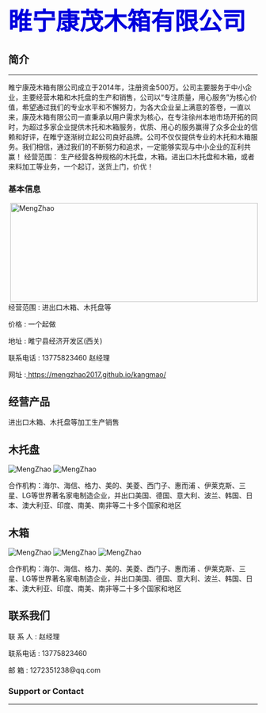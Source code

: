 <b><font color="#0000dd" size="7" >睢宁康茂木箱有限公司</font></b>
----------------------------------------------------------------------------------------------------------------------------------------------------------------------------------------------------


## 简介
----------------------------------------------------------------------------------------------------------------------------------------------------------------------------------------------------
睢宁康茂木箱有限公司成立于2014年，注册资金500万。公司主要服务于中小企业，主要经营木箱和木托盘的生产和销售，公司以“专注质量，用心服务”为核心价值，希望通过我们的专业水平和不懈努力，为各大企业呈上满意的答卷，一直以来，康茂木箱有限公司一直秉承以用户需求为核心，在专注徐州本地市场开拓的同时，为超过多家企业提供木托和木箱服务，优质、用心的服务赢得了众多企业的信赖和好评，在睢宁逐渐树立起公司良好品牌。公司不仅仅提供专业的木托和木箱服务。我们相信，通过我们的不断努力和追求，一定能够实现与中小企业的互利共赢！ 经营范围： 生产经营各种规格的木托盘，木箱。进出口木托盘和木箱，或者来料加工等业务，一个起订，送货上门，价优！



### 基本信息

<img src="https://MengZhao2017.github.io/kangmao/7.jpeg" width="500" height="200" align="right"  alt="MengZhao"/>
<p align="left">经营范围 : 进出口木箱、木托盘等</p>
<p align="left">价格 : 一个起做</p>
<p align="left">地址 : 睢宁县经济开发区(西关) </p>
<p align="left">联系电话 : 13775823460 赵经理 </p>
<p> 网址 :<a href=" https://mengzhao2017.github.io/kangmao/"> https://mengzhao2017.github.io/kangmao/</a></p>



## 经营产品

进出口木箱、木托盘等加工生产销售


## 木托盘

<img src="https://MengZhao2017.github.io/kangmao/5.jpeg"    alt="MengZhao"/>
<img src="https://MengZhao2017.github.io/kangmao/4.jpeg"   alt="MengZhao"/>

<p align="left">合作机构：海尔、海信、格力、美的、美菱、西门子、惠而浦 、伊莱克斯、三星、LG等世界著名家电制造企业，并出口美国、德国、意大利、波兰、韩国、日本、澳大利亚、印度、南美、南非等二十多个国家和地区 </p>

## 木箱

<img src="https://MengZhao2017.github.io/kangmao/6.jpeg"   alt="MengZhao"/>
<img src="https://MengZhao2017.github.io/kangmao/1.jpeg"  alt="MengZhao"/>
<img src="https://MengZhao2017.github.io/kangmao/3.jpeg"   alt="MengZhao"/>

<p align="left">合作机构：海尔、海信、格力、美的、美菱、西门子、惠而浦 、伊莱克斯、三星、LG等世界著名家电制造企业，并出口美国、德国、意大利、波兰、韩国、日本、澳大利亚、印度、南美、南非等二十多个国家和地区 </p>



## 联系我们

<p align="left">联 系 人 : 赵经理  </p>
<p align="left">联系电话 : 13775823460  </p>
<p align="left">邮   箱 : 1272351238@qq.com </p>


### Support or Contact

 ----------------------------------------------------------------------------------------------------------------------------------------------------------------------------------------------------
<script type="text/javascript" id="clustrmaps" src="//cdn.clustrmaps.com/map_v2.js?d=YKhH33m0t731eMKTCB9frgfq8Fke-c6oczwpN9o8F1A&cl=ffffff&w=a"></script>
